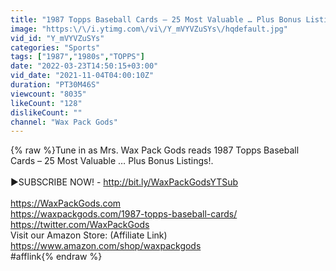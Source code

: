 ```yaml
---
title: "1987 Topps Baseball Cards – 25 Most Valuable … Plus Bonus Listings!"
image: "https:\/\/i.ytimg.com\/vi\/Y_mVYVZuSYs\/hqdefault.jpg"
vid_id: "Y_mVYVZuSYs"
categories: "Sports"
tags: ["1987","1980s","TOPPS"]
date: "2022-03-23T14:50:15+03:00"
vid_date: "2021-11-04T04:00:10Z"
duration: "PT30M46S"
viewcount: "8035"
likeCount: "128"
dislikeCount: ""
channel: "Wax Pack Gods"
---
```

{% raw %}Tune in as Mrs. Wax Pack Gods reads 1987 Topps Baseball Cards – 25 Most Valuable … Plus Bonus Listings!.<br /><br />▶SUBSCRIBE NOW! - <a rel="nofollow" target="blank" href="http://bit.ly/WaxPackGodsYTSub">http://bit.ly/WaxPackGodsYTSub</a><br /><br /><a rel="nofollow" target="blank" href="https://WaxPackGods.com">https://WaxPackGods.com</a><br /><a rel="nofollow" target="blank" href="https://waxpackgods.com/1987-topps-baseball-cards/">https://waxpackgods.com/1987-topps-baseball-cards/</a><br /><a rel="nofollow" target="blank" href="https://twitter.com/WaxPackGods">https://twitter.com/WaxPackGods</a><br />Visit our Amazon Store: (Affiliate Link) <a rel="nofollow" target="blank" href="https://www.amazon.com/shop/waxpackgods">https://www.amazon.com/shop/waxpackgods</a><br />#afflink{% endraw %}
